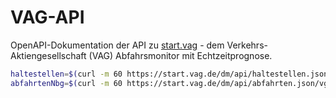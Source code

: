 # VAG-API

OpenAPI-Dokumentation der API zu [start.vag](https://start.vag.de/desktop/) - dem Verkehrs-Aktiengesellschaft (VAG) Abfahrsmonitor mit Echtzeitprognose.

```bash
haltestellen=$(curl -m 60 https://start.vag.de/dm/api/haltestellen.json/vgn)
abfahrtenNbg=$(curl -m 60 https://start.vag.de/dm/api/abfahrten.json/vgn/510)
```